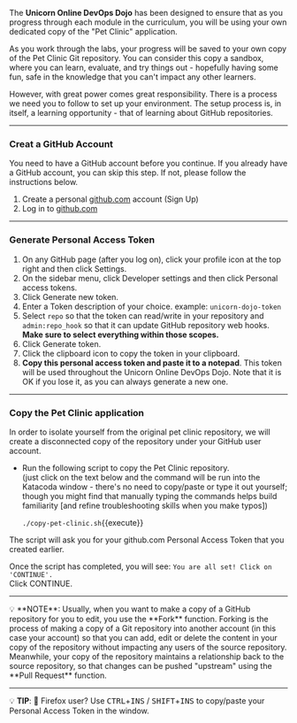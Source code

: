 
The **Unicorn Online DevOps Dojo** has been designed to ensure that as you progress through each module in the curriculum, you will be using your own dedicated copy of the "Pet Clinic" application.  

As you work through the labs, your progress will be saved to your own copy of the Pet Clinic Git repository. You can consider this copy a sandbox, where you can learn, evaluate, and try things out -  hopefully having some fun, safe in the knowledge that you can't impact any other learners.  

However, with great power comes great responsibility. There is a process we need you to follow to set up your environment. The setup process is, in itself, a learning opportunity - that of learning about GitHub repositories.  

---

### Creat a GitHub Account  

You need to have a GitHub account before you continue.  If you already have a GitHub account, you can skip this step.  If not, please follow the instructions below.  

1. Create a personal [github.com](https://github.com) account (Sign Up)  
1. Log in to [github.com](https://github.com)  

---  

### Generate Personal Access Token  

1. On any GitHub page (after you log on), click your profile icon at the top right and then click Settings.  
1. On the sidebar menu, click Developer settings and then click Personal access tokens.  
1. Click Generate new token.  
1. Enter a Token description of your choice. example: `unicorn-dojo-token`  
1. Select `repo` so that the token can read/write in your repository and `admin:repo_hook` so that it can update GitHub repository web hooks. **Make sure to select everything within those scopes.**
1. Click Generate token.
1. Click the clipboard icon to copy the token in your clipboard.
2. **Copy this personal access token and paste it to a notepad**. This token will be used throughout the Unicorn Online DevOps Dojo. Note that it is OK if you lose it, as you can always generate a new one.

---

### Copy the Pet Clinic application  

In order to isolate yourself from the original pet clinic repository, we will create a disconnected copy of the repository under your GitHub user account.  

* Run the following script to copy the Pet Clinic repository.  
(just click on the text below and the command will be run into the Katacoda window - there's no need to copy/paste or type it out yourself; though you might find that manually typing the commands helps build familiarity [and refine troubleshooting skills when you make typos])  

  `./copy-pet-clinic.sh`{{execute}}  

The script will ask you for your github.com Personal Access Token that you created earlier.   

Once the script has completed, you will see: `You are all set! Click on 'CONTINUE'.`  
Click CONTINUE.

---

<div style="text-align: left">💡 **NOTE**:  Usually, when you want to make a copy of a GitHub repository for you to edit, you use the **Fork** function. Forking is the process of making a copy of a Git repository into another account (in this case your account) so that you can add, edit or delete the content in your copy of the repository without impacting any users of the source repository. Meanwhile, your copy of the repository maintains a relationship back to the source repository, so that changes can be pushed "upstream" using the **Pull Request** function. </div>  

---


💡 **TIP**: 🦊 Firefox user? Use <kbd>CTRL</kbd>+<kbd>INS</kbd> / <kbd>SHIFT</kbd>+<kbd>INS</kbd> to copy/paste your Personal Access Token in the window.
